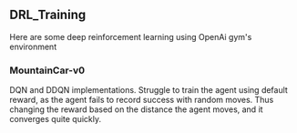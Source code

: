 ## DRL_Training

Here are some deep reinforcement learning using OpenAi gym's environment

### MountainCar-v0

DQN and DDQN implementations. Struggle to train the agent using default reward, as the agent fails to record success with random moves. Thus changing the reward based on the distance the agent moves, and it converges quite quickly.
